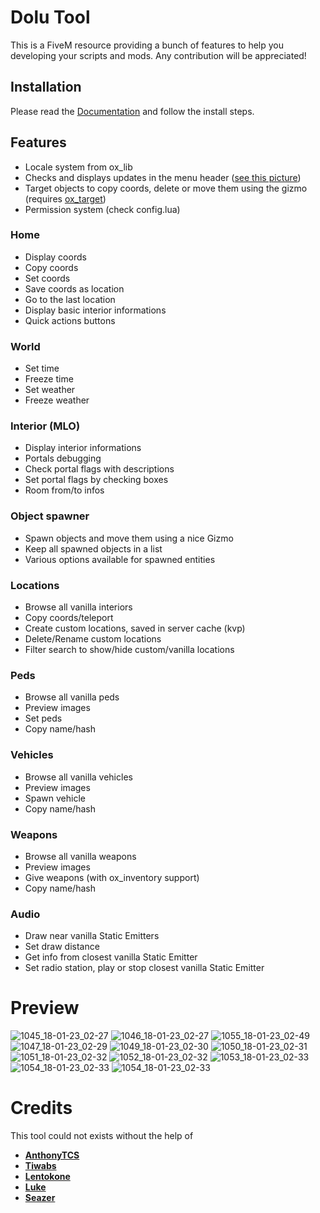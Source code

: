 # Dolu Tool
This is a FiveM resource providing a bunch of features to help you developing your scripts and mods.
Any contribution will be appreciated!

## Installation
Please read the [Documentation](https://dolutattoo.github.io/docs/category/dolu_tool) and follow the install steps.

## Features
- Locale system from ox_lib
- Checks and displays updates in the menu header ([see this picture](https://user-images.githubusercontent.com/47056777/213062611-3397e226-8996-40a3-8da7-9fc072a84aa3.jpg))
- Target objects to copy coords, delete or move them using the gizmo (requires [ox_target](https://github.com/overextended/ox_target))
- Permission system (check config.lua)
### Home
  - Display coords
  - Copy coords
  - Set coords
  - Save coords as location
  - Go to the last location
  - Display basic interior informations
  - Quick actions buttons
### World
  - Set time
  - Freeze time
  - Set weather
  - Freeze weather
### Interior (MLO)
  - Display interior informations
  - Portals debugging
  - Check portal flags with descriptions
  - Set portal flags by checking boxes
  - Room from/to infos
### Object spawner
  - Spawn objects and move them using a nice Gizmo
  - Keep all spawned objects in a list
  - Various options available for spawned entities
### Locations
  - Browse all vanilla interiors
  - Copy coords/teleport
  - Create custom locations, saved in server cache (kvp)
  - Delete/Rename custom locations
  - Filter search to show/hide custom/vanilla locations
### Peds
  - Browse all vanilla peds
  - Preview images
  - Set peds
  - Copy name/hash
### Vehicles
  - Browse all vanilla vehicles
  - Preview images
  - Spawn vehicle
  - Copy name/hash
### Weapons
  - Browse all vanilla weapons
  - Preview images
  - Give weapons (with ox_inventory support)
  - Copy name/hash
### Audio
  - Draw near vanilla Static Emitters
  - Set draw distance
  - Get info from closest vanilla Static Emitter
  - Set radio station, play or stop closest vanilla Static Emitter

# Preview
![1045_18-01-23_02-27](https://user-images.githubusercontent.com/47056777/213062596-cb40e714-f941-446b-8387-beaa9cf4ec37.jpg)
![1046_18-01-23_02-27](https://user-images.githubusercontent.com/47056777/213062599-febc9b70-01c8-42ca-9bc8-e0b91c4b8ee5.jpg)
![1055_18-01-23_02-49](https://user-images.githubusercontent.com/47056777/213062611-3397e226-8996-40a3-8da7-9fc072a84aa3.jpg)
![1047_18-01-23_02-29](https://user-images.githubusercontent.com/47056777/213062612-81271c1c-84de-4b26-bfb2-e44b73145127.jpg)
![1049_18-01-23_02-30](https://user-images.githubusercontent.com/47056777/213062616-776be0a9-415b-4369-b38a-68fa398c4a19.jpg)
![1050_18-01-23_02-31](https://user-images.githubusercontent.com/47056777/213062620-8828ae32-e418-436d-9387-557d9c72e5a1.jpg)
![1051_18-01-23_02-32](https://user-images.githubusercontent.com/47056777/213062622-30768378-10eb-43fa-ab52-22379c33332c.jpg)
![1052_18-01-23_02-32](https://user-images.githubusercontent.com/47056777/213062625-c8f9d8e1-0e18-4ebb-9069-f2fee67c650f.jpg)
![1053_18-01-23_02-33](https://user-images.githubusercontent.com/47056777/213062626-eed79966-584c-4052-9849-671bb7ac7765.jpg)
![1054_18-01-23_02-33](https://user-images.githubusercontent.com/47056777/213062627-d9d70a02-942e-47e1-abac-2442a3e1dc8f.jpg)
![1054_18-01-23_02-33](https://i.imgur.com/dg4zAbi.jpg)

# Credits
This tool could not exists without the help of
- **[AnthonyTCS](https://github.com/AnthonyTCS)**
- **[Tiwabs](https://github.com/Tiwabs)**
- **[Lentokone](https://github.com/Aik-10)**
- **[Luke](https://github.com/Lukewastakenn)**
- **[Seazer](https://github.com/Biromain)**

